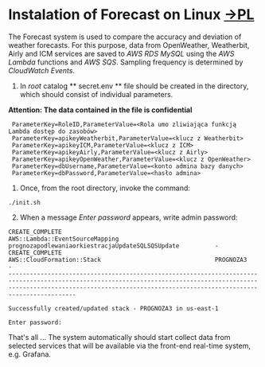  # Instalation of Forecast on Linux [->PL](./READMEpl.md)
The Forecast system is used to compare the accuracy and deviation of weather forecasts. For this purpose, data from OpenWeather, Weatherbit, Airly and ICM services are saved to *AWS RDS MySQL* using the *AWS Lambda* functions and *AWS SQS*. Sampling frequency is determined by *CloudWatch Events*.

1. In *root* catalog  ** secret.env ** file should be created in the directory, which should consist of individual parameters.

**Attention: The data contained in the file is confidential**
```
 ParameterKey=RoleID,ParameterValue=<Rola umo zliwiająca funkcją Lambda dostęp do zasobów>
 ParameterKey=apikeyWeatherbit,ParameterValue=<klucz z Weatherbit>
 ParameterKey=apikeyICM,ParameterValue=<klucz z ICM>
 ParameterKey=apikeyAirly,ParameterValue=<klucz z Airly>
 ParameterKey=apikeyOpenWeather,ParameterValue=<klucz z OpenWeather>
 ParameterKey=dbUsername,ParameterValue=<konto admina bazy danych>
 ParameterKey=dbPassword,ParameterValue=<hasło admina>
```
1. Once, from the root directory, invoke the command:
```shell
./init.sh
```
2. When a message *Enter password* appears, write admin password:
```
CREATE_COMPLETE                                           AWS::Lambda::EventSourceMapping                           prognozapodlewaniaorkiestracjaUpdateSQLSQSUpdate          -                                                       
CREATE_COMPLETE                                           AWS::CloudFormation::Stack                                PROGNOZA3                                                 -                                                       
-------------------------------------------------------------------------------------------------------------------------------------------------------------------------------------------------------------------------------------

Successfully created/updated stack - PROGNOZA3 in us-east-1

Enter password:
```

That's all ... The system automatically should start collect data from selected services that will be available via the front-end real-time system, e.g. Grafana.